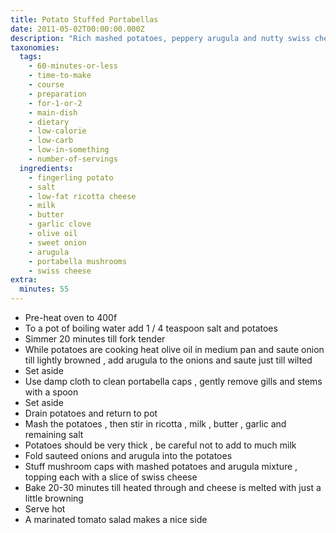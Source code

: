 ```yaml
---
title: Potato Stuffed Portabellas
date: 2011-05-02T00:00:00.000Z
description: "Rich mashed potatoes, peppery arugula and nutty swiss cheese make these stuffed mushrooms a filling and tasty main dish for both vegetarians and non-vegetarians alike. a simple marinated tomato salad makes a nice side dish for these tasty mushrooms.\r\n**ingredients were whipped out and recipe had to be rebuilt**"
taxonomies:
  tags:
    - 60-minutes-or-less
    - time-to-make
    - course
    - preparation
    - for-1-or-2
    - main-dish
    - dietary
    - low-calorie
    - low-carb
    - low-in-something
    - number-of-servings
  ingredients:
    - fingerling potato
    - salt
    - low-fat ricotta cheese
    - milk
    - butter
    - garlic clove
    - olive oil
    - sweet onion
    - arugula
    - portabella mushrooms
    - swiss cheese
extra:
  minutes: 55
---
```

 - Pre-heat oven to 400f
 - To a pot of boiling water add 1 / 4 teaspoon salt and potatoes
 - Simmer 20 minutes till fork tender
 - While potatoes are cooking heat olive oil in medium pan and saute onion till lightly browned , add arugula to the onions and saute just till wilted
 - Set aside
 - Use damp cloth to clean portabella caps , gently remove gills and stems with a spoon
 - Set aside
 - Drain potatoes and return to pot
 - Mash the potatoes , then stir in ricotta , milk , butter , garlic and remaining salt
 - Potatoes should be very thick , be careful not to add to much milk
 - Fold sauteed onions and arugula into the potatoes
 - Stuff mushroom caps with mashed potatoes and arugula mixture , topping each with a slice of swiss cheese
 - Bake 20-30 minutes till heated through and cheese is melted with just a little browning
 - Serve hot
 - A marinated tomato salad makes a nice side
